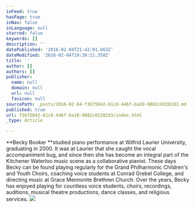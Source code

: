 ```yaml
---
inFeed: true
hasPage: true
inNav: false
inLanguage: null
starred: false
keywords: []
description: ''
datePublished: '2016-02-04T21:42:01.663Z'
dateModified: '2016-02-04T19:39:11.358Z'
title: ''
author: []
authors: []
publisher:
  name: null
  domain: null
  url: null
  favicon: null
sourcePath: _posts/2016-02-04-f3675042-61c8-446f-ba10-9882c03282d3.md
published: true
url: f3675042-61c8-446f-ba10-9882c03282d3/index.html
_type: Article

---
```

**Becky Booker **studied piano performance at Wilfrid Laurier University, graduating in 2000\. It was at Laurier that she caught the vocal accompaniment bug, and since then she has become an integral part of the Kitchener Waterloo music scene as a collaborative pianist. These days Becky can be found playing regularly for the Grand Philharmonic Children's and Youth Choirs, coaching voice students at Conrad Grebel College, and directing music at Grace Mennonite Brethren Church. Over the years, Becky has enjoyed playing for countless voice students, choirs, recordings, auditions, musical theatre productions, dance classes, and religious services.
![](https://the-grid-user-content.s3-us-west-2.amazonaws.com/62033566-d72f-4fe5-9a73-15063bfcd274.jpg)